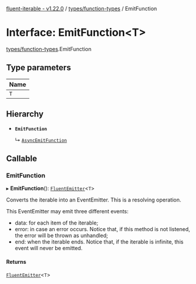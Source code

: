 [fluent-iterable - v1.22.0](../README.md) / [types/function-types](../modules/types_function_types.md) / EmitFunction

# Interface: EmitFunction<T\>

[types/function-types](../modules/types_function_types.md).EmitFunction

## Type parameters

| Name |
| :------ |
| `T` |

## Hierarchy

- **`EmitFunction`**

  ↳ [`AsyncEmitFunction`](types_function_types.AsyncEmitFunction.md)

## Callable

### EmitFunction

▸ **EmitFunction**(): [`FluentEmitter`](index.FluentEmitter.md)<`T`\>

Converts the iterable into an EventEmitter. This is a resolving operation.

This EventEmitter may emit three different events:

* data: for each item of the iterable;
* error: in case an error occurs. Notice that, if this method is not listened, the error will be thrown as unhandled;
* end: when the iterable ends. Notice that, if the iterable is infinite, this event will never be emitted.

#### Returns

[`FluentEmitter`](index.FluentEmitter.md)<`T`\>
